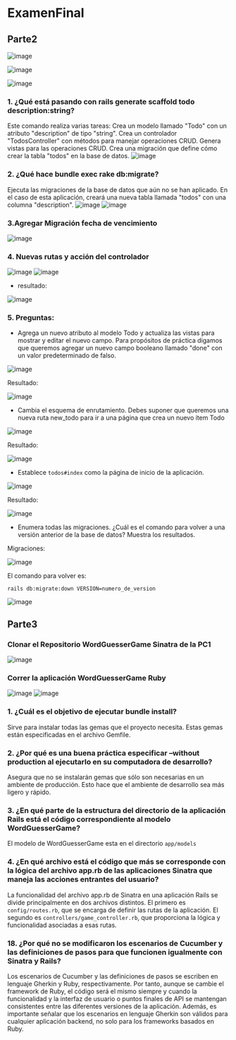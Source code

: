 # ExamenFinal


## Parte2
![image](https://github.com/Daniel349167/ExamenParcial-CC3S2/assets/62466867/23316343-cd5f-4c90-b0da-07b5f666679e)

 ![image](https://github.com/Daniel349167/ExamenParcial-CC3S2/assets/62466867/4e13725c-62f7-4691-96df-b6f2e268d895)

![image](https://github.com/Daniel349167/ExamenParcial-CC3S2/assets/62466867/f2c56eab-6f0c-49f3-8c77-ea6cd1e44460)

### 1. ¿Qué está pasando con rails generate scaffold todo description:string?

Este comando realiza varias tareas: Crea un modelo llamado "Todo" con un atributo "description" de tipo "string".
Crea un controlador "TodosController" con métodos para manejar operaciones CRUD.
Genera vistas para las operaciones CRUD.
Crea una migración que define cómo crear la tabla "todos" en la base de datos.
![image](https://github.com/Daniel349167/ExamenParcial-CC3S2/assets/62466867/4f69a510-ef63-4301-b0f9-370e46d6ddf8)



### 2. ¿Qué hace bundle exec rake db:migrate?
Ejecuta las migraciones de la base de datos que aún no se han aplicado. En el caso de esta aplicación, creará una nueva tabla llamada "todos" con una columna "description".
![image](https://github.com/Daniel349167/ExamenParcial-CC3S2/assets/62466867/940e4925-327e-4962-a2e1-c7e13b2b60ba)
![image](https://github.com/Daniel349167/ExamenParcial-CC3S2/assets/62466867/c9f3ed61-6fac-48c9-bbb4-f27e91bf2ee2)


### 3.Agregar Migración fecha de vencimiento
![image](https://github.com/Daniel349167/ExamenParcial-CC3S2/assets/62466867/abc1c873-3289-4c45-b76a-bd98f076f577)

### 4. Nuevas rutas y acción del controlador
![image](https://github.com/Daniel349167/ExamenParcial-CC3S2/assets/62466867/dae6baad-6a35-48fc-bc80-931e258cc401)
![image](https://github.com/Daniel349167/ExamenParcial-CC3S2/assets/62466867/816f7482-f289-4265-b735-269bcc253c10)
- resultado:

![image](https://github.com/Daniel349167/ExamenParcial-CC3S2/assets/62466867/fa44a442-e618-46ad-ba50-ffd71b026e03)

### 5. Preguntas:
- Agrega un nuevo atributo al modelo Todo y actualiza las vistas para mostrar y editar el nuevo campo. Para propósitos de práctica digamos que queremos agregar un nuevo campo booleano llamado "done" con un valor predeterminado de falso.

![image](https://github.com/Daniel349167/ExamenParcial-CC3S2/assets/62466867/4c0989eb-ac04-407c-bd7a-9e213b158752)

Resultado:

![image](https://github.com/Daniel349167/ExamenParcial-CC3S2/assets/62466867/1479e974-ae56-4390-b231-1f47040d0a0e)

- Cambia el esquema de enrutamiento. Debes suponer que queremos una nueva ruta new_todo para ir a una página que crea un nuevo ítem Todo

![image](https://github.com/Daniel349167/ExamenParcial-CC3S2/assets/62466867/209418ce-f8a6-475a-87b3-378c56e3ff47)

Resultado:

![image](https://github.com/Daniel349167/ExamenParcial-CC3S2/assets/62466867/015824df-0b56-45d1-9f92-f25e2b856d6a)

- Establece `todos#index` como la página de inicio de la aplicación.

![image](https://github.com/Daniel349167/ExamenParcial-CC3S2/assets/62466867/ee4766ff-2d9c-4270-b42f-4a707c533dc5)

Resultado:

![image](https://github.com/Daniel349167/ExamenParcial-CC3S2/assets/62466867/bd60e3b7-f0d1-4c65-8735-ea134296e36e)


- Enumera todas las migraciones. ¿Cuál es el comando para volver a una versión anterior de la base de datos? Muestra los resultados.

Migraciones:

![image](https://github.com/Daniel349167/ExamenParcial-CC3S2/assets/62466867/18c1a833-2820-4797-a519-8a818f10f5eb)

El comando para volver es:
```shell
rails db:migrate:down VERSION=numero_de_version
```

![image](https://github.com/Daniel349167/ExamenParcial-CC3S2/assets/62466867/0e8142b7-3003-4f2e-bd73-968dd0dc1fcf)


## Parte3
### Clonar el Repositorio WordGuesserGame Sinatra de la PC1

![image](https://github.com/Daniel349167/ExamenParcial-CC3S2/assets/62466867/4b7d76e1-109d-4119-a1ff-4258dca3aef2)

### Correr la aplicación WordGuesserGame Ruby
![image](https://github.com/Daniel349167/ExamenParcial-CC3S2/assets/62466867/62515a4a-aaa2-4fd3-8723-5eb0bc98fa38)
![image](https://github.com/Daniel349167/ExamenParcial-CC3S2/assets/62466867/7f22416c-2e4f-4f18-8a64-2f6f656a81e9)


### 1. ¿Cuál es el objetivo de ejecutar bundle install?
Sirve para instalar todas las gemas que el proyecto necesita. Estas gemas están especificadas en el archivo Gemfile.

### 2. ¿Por qué es una buena práctica especificar –without production al ejecutarlo en su computadora de desarrollo?
Asegura que no se instalarán gemas que sólo son necesarias en un ambiente de producción. Esto hace que el ambiente de desarrollo sea más ligero y rápido.

### 3. ¿En qué parte de la estructura del directorio de la aplicación Rails está el código correspondiente al modelo WordGuesserGame?
El modelo de WordGuesserGame esta en el directorio `app/models`

### 4. ¿En qué archivo está el código que más se corresponde con la lógica del archivo app.rb de las aplicaciones Sinatra que maneja las acciones entrantes del usuario?
La funcionalidad del archivo app.rb de Sinatra en una aplicación Rails se divide principalmente en dos archivos distintos. El primero es `config/routes.rb`, que se encarga de definir las rutas de la aplicación. El segundo es `controllers/game_controller.rb`, que proporciona la lógica y funcionalidad asociadas a esas rutas.



### 18. ¿Por qué no se modificaron los escenarios de Cucumber y las definiciones de pasos para que funcionen igualmente con Sinatra y Rails?
Los escenarios de Cucumber y las definiciones de pasos se escriben en lenguaje Gherkin y Ruby, respectivamente. Por tanto, aunque se cambie el framework de Ruby, el código será el mismo siempre y cuando la funcionalidad y la interfaz de usuario o puntos finales de API se mantengan consistentes entre las diferentes versiones de la aplicación. Además, es importante señalar que los escenarios en lenguaje Gherkin son válidos para cualquier aplicación backend, no solo para los frameworks basados en Ruby.

